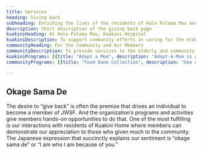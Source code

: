 ```yaml
---
title: Services
heading: Giving back
subheading: Enriching the lives of the residents of Hale Pulama Mau and the Community
description: Short description of the giving back page
kuakiniHeading: At Hale Pulama Mau, Kuakini Hospital
kuakiniDescription: To support community efforts in caring for the elderly, nurture the bond between members and the residents and continue visibility as a supporter of women and aging
communityHeading: For the Community and Our Members
communityDescription: To provide services to the elderly and community with projects of care and support
kuakiniPrograms: [{title: "Adopt a Mom", description: "Adopt-A-Mom is an annual event on the 3rd Sunday of May where JWSF members celebrate the elderly women of Hawaii who deserve to be cherished and appreciated for invaluable role as a mother.", url: "/giving-back/adopt-a-mom"}, {title: "Birthday Angels", description: "A remembered birthday leaves every resident with a happy memory", url: "/giving-back/birthday-angels"}, {title: "Friendship Teas", description: "As part of our long history and commitment with Kuakini. JWSF members hosts monthly Friendship Teas for the residents and our members.", url: "/giving-back/friendship-teas"}]
communityPrograms: [{title: "Food Bank Collection", description: "One of our community service's newest program to help meet the needs of food insecure island residents.", url: "/giving-back/food-bank-collection"}, {title: "Meals on Wheels", description: "Collecting, packaging and delivering tolietries for the Meals on Wheels programs on Oahu", url: "/giving-back/meals-on-wheels"}, {title: "JWSF Member Check-In", description: "An opportunity for members to maintain and renew their community network", url: "/giving-back/jwsf-member-check-in"}, {title: "Ohana Festival", description: "JWSF Members and Sakura Alumnae Volunteer at the Japanese Cultural Center's anuual Ohana Festival where they teach Mini Ikebana and origami to attendees", url: "ohana-festival"}]

---
```


## Okage Sama De

The desire to “give back” is often the premise that drives an individual to become a member of JWSF. And the organization’s programs and activities give members hands-on opportunities to do that. One of the most fulfilling is our interactions with residents of Kuakini Home where members can demonstrate our appreciation to those who given much to the community. The Japanese expression that succinctly explains our sentiment is “okage sama de” or “I am who I am because of you.”